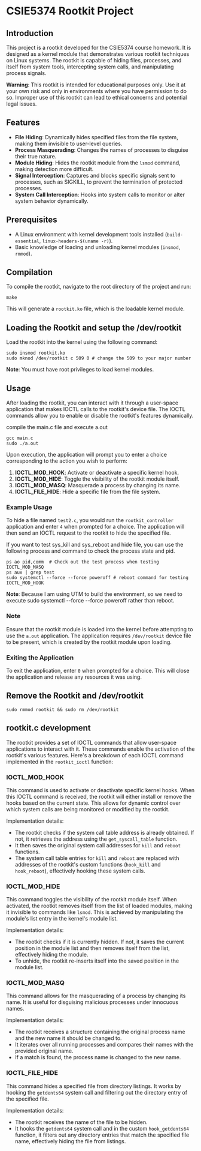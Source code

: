 # CSIE5374 Rootkit Project

## Introduction

This project is a rootkit developed for the CSIE5374 course homework. It is designed as a kernel module that demonstrates various rootkit techniques on Linux systems. The rootkit is capable of hiding files, processes, and itself from system tools, intercepting system calls, and manipulating process signals.

**Warning**: This rootkit is intended for educational purposes only. Use it at your own risk and only in environments where you have permission to do so. Improper use of this rootkit can lead to ethical concerns and potential legal issues.

## Features

- **File Hiding**: Dynamically hides specified files from the file system, making them invisible to user-level queries.
- **Process Masquerading**: Changes the names of processes to disguise their true nature.
- **Module Hiding**: Hides the rootkit module from the `lsmod` command, making detection more difficult.
- **Signal Interception**: Captures and blocks specific signals sent to processes, such as SIGKILL, to prevent the termination of protected processes.
- **System Call Interception**: Hooks into system calls to monitor or alter system behavior dynamically.

## Prerequisites

- A Linux environment with kernel development tools installed (`build-essential`, `linux-headers-$(uname -r)`).
- Basic knowledge of loading and unloading kernel modules (`insmod`, `rmmod`).

## Compilation

To compile the rootkit, navigate to the root directory of the project and run:

```
make
```

This will generate a `rootkit.ko` file, which is the loadable kernel module.

## Loading the Rootkit and setup the /dev/rootkit

Load the rootkit into the kernel using the following command:

```
sudo insmod rootkit.ko
sudo mknod /dev/rootkit c 509 0 # change the 509 to your major number
```

**Note**: You must have root privileges to load kernel modules.

## Usage

After loading the rootkit, you can interact with it through a user-space application that makes IOCTL calls to the rootkit's device file. The IOCTL commands allow you to enable or disable the rootkit's features dynamically.

compile the main.c file and execute a.out

```
gcc main.c
sudo ./a.out
```

Upon execution, the application will prompt you to enter a choice corresponding to the action you wish to perform:

1. **IOCTL_MOD_HOOK**: Activate or deactivate a specific kernel hook.
2. **IOCTL_MOD_HIDE**: Toggle the visibility of the rootkit module itself.
3. **IOCTL_MOD_MASQ**: Masquerade a process by changing its name.
4. **IOCTL_FILE_HIDE**: Hide a specific file from the file system.

### Example Usage

To hide a file named `test2.c`, you would run the `rootkit_controller` application and enter `4` when prompted for a choice. The application will then send an IOCTL request to the rootkit to hide the specified file.

If you want to test sys_kill and sys_reboot and hide file, you can use the following process and command to check the process state and pid.

```
ps ao pid,comm  # Check out the test process when testing IOCTL_MOD_MASQ
ps aux | grep test
sudo systemctl --force --force poweroff # reboot command for testing IOCTL_MOD_HOOK
```

**Note**: Because I am using UTM to build the environment, so we need to execute sudo systemctl --force --force poweroff rather than reboot.

### Note

Ensure that the rootkit module is loaded into the kernel before attempting to use the `a.out` application. The application requires `/dev/rootkit` device file to be present, which is created by the rootkit module upon loading.

### Exiting the Application

To exit the application, enter `0` when prompted for a choice. This will close the application and release any resources it was using.

## Remove the Rootkit and /dev/rootkit

```
sudo rmmod rootkit && sudo rm /dev/rootkit
```

## rootkit.c development

The rootkit provides a set of IOCTL commands that allow user-space applications to interact with it. These commands enable the activation of the rootkit's various features. Here's a breakdown of each IOCTL command implemented in the `rootkit_ioctl` function:

### IOCTL_MOD_HOOK

This command is used to activate or deactivate specific kernel hooks. When this IOCTL command is received, the rootkit will either install or remove the hooks based on the current state. This allows for dynamic control over which system calls are being monitored or modified by the rootkit.

Implementation details:

- The rootkit checks if the system call table address is already obtained. If not, it retrieves the address using the `get_syscall_table` function.
- It then saves the original system call addresses for `kill` and `reboot` functions.
- The system call table entries for `kill` and `reboot` are replaced with addresses of the rootkit's custom functions (`hook_kill` and `hook_reboot`), effectively hooking these system calls.

### IOCTL_MOD_HIDE

This command toggles the visibility of the rootkit module itself. When activated, the rootkit removes itself from the list of loaded modules, making it invisible to commands like `lsmod`. This is achieved by manipulating the module's list entry in the kernel's module list.

Implementation details:

- The rootkit checks if it is currently hidden. If not, it saves the current position in the module list and then removes itself from the list, effectively hiding the module.
- To unhide, the rootkit re-inserts itself into the saved position in the module list.

### IOCTL_MOD_MASQ

This command allows for the masquerading of a process by changing its name. It is useful for disguising malicious processes under innocuous names.

Implementation details:

- The rootkit receives a structure containing the original process name and the new name it should be changed to.
- It iterates over all running processes and compares their names with the provided original name.
- If a match is found, the process name is changed to the new name.

### IOCTL_FILE_HIDE

This command hides a specified file from directory listings. It works by hooking the `getdents64` system call and filtering out the directory entry of the specified file.

Implementation details:

- The rootkit receives the name of the file to be hidden.
- It hooks the `getdents64` system call and in the custom `hook_getdents64` function, it filters out any directory entries that match the specified file name, effectively hiding the file from listings.
